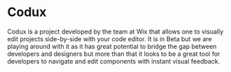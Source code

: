 # Codux

Codux is a project developed by the team at Wix that allows one to visually edit projects side-by-side with your code editor. It is in Beta but we are playing around with it as it has great potential to bridge the gap between developers and designers but more than that it looks to be a great tool for developers to navigate and edit components with instant visual feedback.